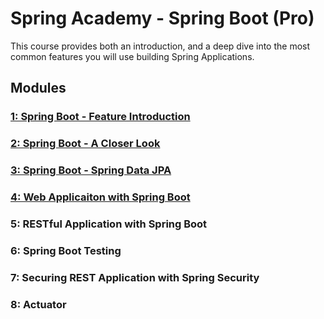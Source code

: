 # Spring Academy - Spring Boot (Pro)
This course provides both an introduction, and a deep dive into the most common features you will use building Spring Applications.

## Modules
### [1: Spring Boot - Feature Introduction](./mod-01/summary.md)
### [2: Spring Boot - A Closer Look](./mod-02/summary.md)
### [3: Spring Boot - Spring Data JPA](./mod-03/summary.md)
### [4: Web Applicaiton with Spring Boot](./mod-04/summary.md)
### 5: RESTful Application with Spring Boot
### 6: Spring Boot Testing
### 7: Securing REST Application with Spring Security
### 8: Actuator
